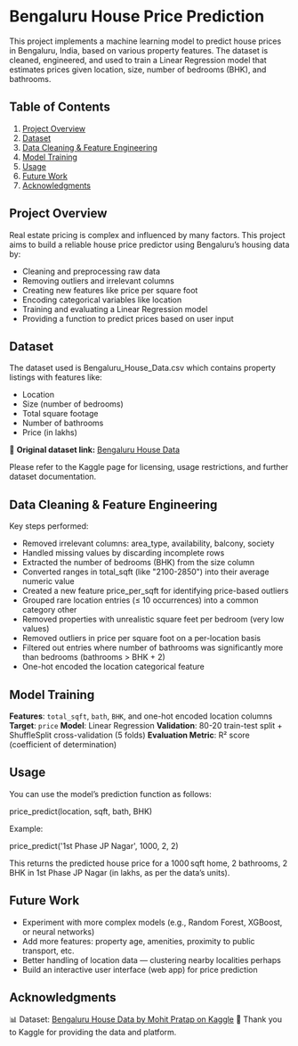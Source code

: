 # Bengaluru House Price Prediction
This project implements a machine learning model to predict house prices in Bengaluru, India, based on various property features. The dataset is cleaned, engineered, and used to train a Linear Regression model that estimates prices given location, size, number of bedrooms (BHK), and bathrooms.

## Table of Contents
1. [Project Overview](#project-overview)
2. [Dataset](#dataset)
3. [Data Cleaning & Feature Engineering](#data-cleaning--feature-engineering)
4. [Model Training](#model-training)
5. [Usage](#usage)
6. [Future Work](#future-work)
7. [Acknowledgments](#acknowledgments)

## Project Overview

Real estate pricing is complex and influenced by many factors. This project aims to build a reliable house price predictor using Bengaluru’s housing data by:

- Cleaning and preprocessing raw data
- Removing outliers and irrelevant columns
- Creating new features like price per square foot
- Encoding categorical variables like location
- Training and evaluating a Linear Regression model
- Providing a function to predict prices based on user input

## Dataset

The dataset used is Bengaluru_House_Data.csv which contains property listings with features like:

- Location
- Size (number of bedrooms)
- Total square footage
- Number of bathrooms
- Price (in lakhs)

📌 **Original dataset link:**
[Bengaluru House Data](https://www.kaggle.com/datasets/mohitpratap166/bengaluru-house-data)

Please refer to the Kaggle page for licensing, usage restrictions, and further dataset documentation.

## Data Cleaning & Feature Engineering

Key steps performed:

- Removed irrelevant columns: area_type, availability, balcony, society
- Handled missing values by discarding incomplete rows
- Extracted the number of bedrooms (BHK) from the size column
- Converted ranges in total_sqft (like "2100-2850") into their average numeric value
- Created a new feature price_per_sqft for identifying price-based outliers
- Grouped rare location entries (≤ 10 occurrences) into a common category other
- Removed properties with unrealistic square feet per bedroom (very low values)
- Removed outliers in price per square foot on a per-location basis
- Filtered out entries where number of bathrooms was significantly more than bedrooms (bathrooms > BHK + 2)
- One-hot encoded the location categorical feature

## Model Training

**Features**: `total_sqft`, `bath`, `BHK`, and one-hot encoded location columns
**Target**: `price`
**Model**: Linear Regression
**Validation**: 80-20 train-test split + ShuffleSplit cross-validation (5 folds)
**Evaluation Metric**: R² score (coefficient of determination)

## Usage

You can use the model’s prediction function as follows:

price_predict(location, sqft, bath, BHK)

Example:

price_predict('1st Phase JP Nagar', 1000, 2, 2)

This returns the predicted house price for a 1000 sqft home, 2 bathrooms, 2 BHK in 1st Phase JP Nagar (in lakhs, as per the data’s units).

## Future Work
- Experiment with more complex models (e.g., Random Forest, XGBoost, or neural networks)
- Add more features: property age, amenities, proximity to public transport, etc.
- Better handling of location data — clustering nearby localities perhaps
- Build an interactive user interface (web app) for price prediction

## Acknowledgments
📊 Dataset: [Bengaluru House Data by Mohit Pratap on Kaggle](https://www.kaggle.com/datasets/mohitpratap166/bengaluru-house-data)
🙏 Thank you to Kaggle for providing the data and platform.
